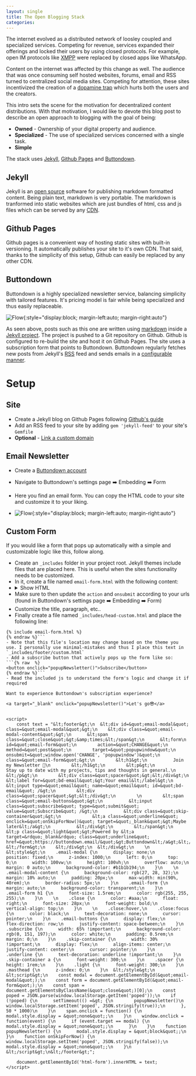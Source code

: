 ```yaml
---
layout: single
title: The Open Blogging Stack
categories: 
---
```


The internet evolved as a distributed network of loosley coupled and specialized services.
Competing for revenue, services expanded their offerings and locked their users by using closed protocols.
For example, open IM protocols like [XMPP](https://xmpp.org/) were replaced by closed apps like WhatsApp.

Content on the internet was affected by this change as well.
The audience that was once consuming self hosted websites, forums, email and RSS turned to centralized social media sites.
Competing for attention, these sites incentivized the creation of a [dopamine trap](https://sitn.hms.harvard.edu/flash/2018/dopamine-smartphones-battle-time/) which hurts both the users and the creators.

This intro sets the scene for the motivation for decentralized content distributions.
With that motivation, I would like to devote this blog post to describe an open approach to blogging with the goal of being:
- **Owned** - Ownership of your digital property and audience.
- **Specialized** - The use of specialized services concerned with a single task.
- **Simple**

The stack uses [Jekyll](https://jekyllrb.com/), [Github Pages](https://pages.github.com/) and [Buttondown](https://buttondown.email/).

## Jekyll
Jekyll is an [open source](https://github.com/jekyll/jekyll) software for publishing markdown formatted content.
Being plain text, markdown is very portable.
The markdown is tranformed into static websites which are just bundles of html, css and js files which can be served by any [CDN](https://en.wikipedia.org/wiki/Content_delivery_network).

## Github Pages
Github pages is a convenient way of hosting static sites with built-in versioning.
It automatically publishes your site to it's own CDN.
That said, thanks to the simplicity of this setup, Github can easily be replaced by any other CDN.

## Buttondown
Buttondown is a highly specialized newsletter service, balancing simplicity with tailored features.
It's pricing model is fair while being specialized and thus easily replaceable.

![Flow](/images/JGB-flow.svg){:style="display:block; margin-left:auto; margin-right:auto"}

As seen above, posts such as this one are written using [markdown](https://github.com/danzilberdan/danzilberdan.github.io/blob/master/_posts/2024-03-02-buttondown-jekyll.markdown) inside a [Jekyll project](https://github.com/danzilberdan/danzilberdan.github.io).
The project is pushed to a Git repository on Github.
Github is configured to re-build the site and host it on Github Pages.
The site uses a <a target="_blank" onclick="popupNewsletter()">subscription form</a> that points to Buttondown.
Buttondown regularly fetches new posts from Jekyll's [RSS](https://en.wikipedia.org/wiki/RSS) feed and sends emails in a [configurable manner](https://buttondown.email/features/rss).

# Setup
## Site
- Create a Jekyll blog on Github Pages following [Github's guide](https://docs.github.com/en/pages/setting-up-a-github-pages-site-with-jekyll)
- Add an RSS feed to your site by adding `gem 'jekyll-feed'` to your site's `Gemfile`
- **Optional** - [Link a custom domain](https://richpauloo.github.io/2019-11-17-Linking-a-Custom-Domain-to-Github-Pages/)

## Email Newsletter
- Create a [Buttondown account](https://buttondown.email/)
- Navigate to Buttondown's settings page ➡️ Embedding ➡️ Form
- Here you find an email form. You can copy the HTML code to your site and customize it to your liking.

- ![Flow](/images/buttondown-html-form.webp){:style="display:block; margin-left:auto; margin-right:auto"}

## Custom Form
If you would like a form that pops up automatically with a simple and customizable logic like <a target="_blank" onclick="popupNewsletter()">this</a>, follow along.
- Create an `_includes` folder in your project root. Jekyll themes include files that are placed here. This is useful when the sites functionality needs to be customized.
- In it, create a file named `email-form.html` with the following content:
- <details><summary>Show HTML</summary><div class="language-html highlighter-rouge"><div class="highlight"><pre class="highlight"><code id="html-form" style="white-space: pre-wrap"></code></pre></div></div></details>
- Make sure to then update the `action` and `onsubmit` according to your urls (found in Buttondown's settings page ➡️ Embedding ➡️ Form)
- Customize the title, paragraph, etc..
- Finally create a file named `_includes/head-custom.html` and place the following line: 
```{% raw  %}
{% include email-form.html %}
{% endraw %}```
- Note that this file's location may change based on the theme you use. I personally use minimal-mistakes and thus I place this text in `_includes/footer/custom.html`
- Add a subscribe button that actively pops up the form like so:
```{% raw  %}
<button onclick="popupNewsletter()">Subscribe</button>
{% endraw %}```
- Read the included js to understand the form's logic and change it if required

Want to experience Buttondown's subscription experience?

<a target="_blank" onclick="popupNewsletter()">Let's go😎</a>


<script>
    const text = "&lt;footer&gt;\n  &lt;div id=&quot;email-modal&quot; class=&quot;email-modal&quot;&gt;\n    &lt;div class=&quot;email-modal-content&quot;&gt;\n      &lt;span class=&quot;close&quot;&gt;&amp;times;&lt;/span&gt;\n      &lt;form\n        id=&quot;email-form&quot;\n        action=&quot;CHANGE&quot;\n        method=&quot;post&quot;\n        target=&quot;popupwindow&quot;\n        onsubmit=&quot;window.open('CHANGE', 'popupwindow')&quot;\n        class=&quot;email-form&quot;&gt;\n        &lt;h1&gt;\n          Join my Newsletter 📝\n        &lt;/h1&gt;\n        &lt;p&gt;\n          Stay up to date with my projects, tips and thoughts in general.\n        &lt;/p&gt;\n        &lt;div class=&quot;spacer&quot;&gt;&lt;/div&gt;\n        &lt;label for=&quot;bd-email&quot;&gt;Your email&lt;/label&gt;\n        &lt;input type=&quot;email&quot; name=&quot;email&quot; id=&quot;bd-email&quot; /&gt;\n        &lt;div class=&quot;spacer&quot;&gt;&lt;/div&gt;\n        \n        &lt;span class=&quot;email-buttons&quot;&gt;\n          &lt;input class=&quot;subscribe&quot; type=&quot;submit&quot; value=&quot;Subscribe&quot; /&gt;\n          &lt;div class=&quot;skip-container&quot;&gt;\n            &lt;a class=&quot;underline&quot; onclick=&quot;onSkipForNow()&quot; target=&quot;_blank&quot;&gt;Maybe later&lt;/a&gt;\n          &lt;/div&gt;\n        &lt;/span&gt;\n        &lt;p class=&quot;light&quot;&gt;Powered by &lt;a target=&rdquo;_blank&rdquo; class=&quot;underline&quot; href=&quot;https://buttondown.email/&quot;&gt;Buttondown&lt;/a&gt;&lt;/p&gt;\n      &lt;/form&gt;\n    &lt;/div&gt;\n  &lt;/div&gt;\n    \n  &lt;style&gt;\n    .email-modal {\n      display: none;\n      position: fixed;\n      z-index: 1000;\n      left: 0;\n      top: 0;\n      width: 100vw;\n      height: 100vh;\n      overflow: auto;\n      margin: 0 auto;\n      background-color: #b1b1b194;\n    }\n    \n    .email-modal-content {\n      background-color: rgb(27, 28, 32);\n      margin: 10% auto;\n      padding: 20px;\n      max-width: min(90%, 40rem);\n      border-radius: 5px;\n    }\n    .email-form {\n      margin: auto;\n      background-color: transparent;\n    }\n    .email-form h1 {\n      font-size: 1.5rem;\n      color: rgb(255, 255, 255);\n    }\n    \n    .close {\n      color: #aaa;\n      float: right;\n      font-size: 28px;\n      font-weight: bold;\n      vertical-align: top;\n    }\n    \n    .close:hover,\n    .close:focus {\n      color: black;\n      text-decoration: none;\n      cursor: pointer;\n    }\n    .email-buttons {\n      display: flex;\n      flex-direction: row;\n      justify-content: space-between;\n    }\n    .subscribe {\n      width: 65% !important;\n      background-color: rgb(0, 151, 197);\n      color: white;\n      padding: 0.5rem;\n      margin: 0;\n    }\n    .skip-container {\n      width: 30% !important;\n      display: flex;\n      align-items: center;\n      justify-content: center;\n      cursor: pointer;\n    }\n    .underline {\n      text-decoration: underline !important;\n    }\n    .skip-container a {\n      font-weight: 300;\n    }\n    .spacer {\n      height: 1rem;\n    }\n    .light {\n      font-weight: 300;\n    }\n    .masthead {\n      z-index: 0;\n    }\n  &lt;/style&gt;\n  &lt;script&gt;\n    const modal = document.getElementById(&quot;email-modal&quot;);\n    const form = document.getElementById(&quot;email-form&quot;);\n    const span = document.getElementsByClassName(&quot;close&quot;)[0];\n    const poped = JSON.parse(window.localStorage.getItem('poped'));\n    if (!poped) {\n      setTimeout(() =&gt; {\n        popupNewsletter()\n        window.localStorage.setItem('poped', JSON.stringify(true));\n      }, 50 * 1000)\n    }\n    span.onclick = function() {\n      modal.style.display = &quot;none&quot;;\n    }\n    window.onclick = function(event) {\n      if (event.target == modal) {\n        modal.style.display = &quot;none&quot;;\n      }\n    }\n    function popupNewsletter() {\n      modal.style.display = &quot;block&quot;;\n    }\n    function onSkipForNow() {\n      window.localStorage.setItem('poped', JSON.stringify(false));\n      modal.style.display = &quot;none&quot;;\n    }\n  &lt;/script&gt;\n&lt;/footer&gt;";

    document.getElementById('html-form').innerHTML = text;
</script>
